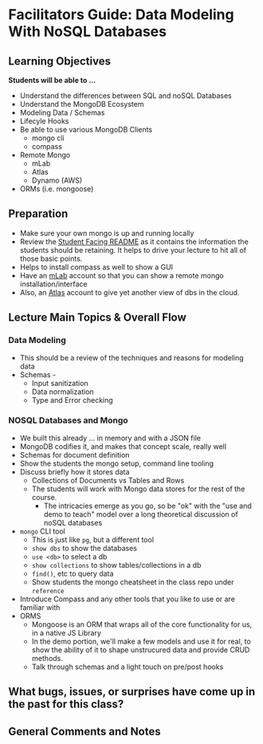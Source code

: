 # Facilitators Guide: Data Modeling With NoSQL Databases

## Learning Objectives
**Students will be able to ...**

* Understand the differences between SQL and noSQL Databases
* Understand the MongoDB Ecosystem
* Modeling Data / Schemas
* Lifecyle Hooks
* Be able to use various MongoDB Clients
  * mongo cli
  * compass
* Remote Mongo
  * mLab
  * Atlas
  * Dynamo (AWS)
* ORMs (i.e. mongoose)

## Preparation
* Make sure your own mongo is up and running locally
* Review the [Student Facing README](../README.md) as it contains the information the students should be retaining. It helps to drive your lecture to hit all of those basic points.
* Helps to install compass as well to show a GUI
* Have an [mLab](https://mlab.com/) account so that you can show a remote mongo installation/interface
* Also, an [Atlas](https://www.mongodb.com/cloud/atlas) account to give yet another view of dbs in the cloud.


## Lecture Main Topics & Overall Flow

### Data Modeling
* This should be a review of the techniques and reasons for modeling data
* Schemas -
  * Input sanitization
  * Data normalization
  * Type and Error checking

### NOSQL Databases and Mongo
* We built this already ... in memory and with a JSON file
* MongoDB codifies it, and makes that concept scale, really well
* Schemas for document definition
* Show the students the mongo setup, command line tooling
* Discuss briefly how it stores data
  * Collections of Documents vs Tables and Rows
  * The students will work with Mongo data stores for the rest of the course.
    * The intricacies emerge as you go, so be "ok" with the "use and demo to teach" model over a long theoretical discussion of noSQL databases
* `mongo` CLI tool
  * This is just like `pg`, but a different tool
  * `show dbs` to show the databases
  * `use <db>` to select a db
  * `show collections` to show tables/collections in a db
  * `find()`, etc to query data
  * Show students the mongo cheatsheet in the class repo under `reference`
* Introduce Compass and any other tools that you like to use or are familiar with
* ORMS
  * Mongoose is an ORM that wraps all of the core functionality for us, in a native JS Library
  * In the demo portion, we'll make a few models and use it for real, to show the ability of it to shape unstrucured data and provide CRUD methods.
  * Talk through schemas and a light touch on pre/post hooks

## What bugs, issues, or surprises have come up in the past for this class?


## General Comments and Notes
